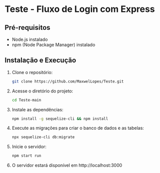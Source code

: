# Teste - Fluxo de Login com Express

## Pré-requisitos

- Node.js instalado
- npm (Node Package Manager) instalado

## Instalação e Execução

1. Clone o repositório:
   ```bash
   git clone https://github.com/MaxwelLopes/Teste.git

2. Acesse o diretório do projeto:
    ```bash
   cd Teste-main

3. Instale as dependências:
   ```bash
   npm install -g sequelize-cli && npm install

4. Execute as migrações para criar o banco de dados e as tabelas: 
   ```bash
   npx sequelize-cli db:migrate

5. Inicie o servidor:
   ```bash
   npm start run

6. O servidor estará disponível em http://localhost:3000


